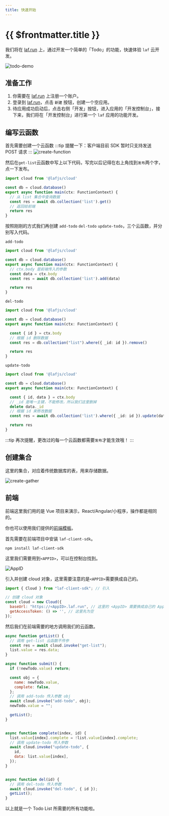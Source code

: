 ```yaml
---
title: 快速开始
---
```


# {{ $frontmatter.title }}

我们将在 [laf.run](https://laf.run) 上，通过开发一个简单的「Todo」的功能，快速体验 `laf` 云开发。

![todo-demo](../../doc-images/todo-demo.png)

## 准备工作

1. 你需要在 [laf.run](https://laf.run) 上注册一个账户。
2. 登录到 [laf.run](https://laf.run)，点击 `新建` 按钮，创建一个空应用。
3. 待应用成功启动后，点击右侧「开发」按钮，进入应用的「开发控制台」，接下来，我们将在「开发控制台」进行第一个 `laf` 应用的功能开发。

## 编写云函数

首先需要创建一个云函数
:::tip
提醒一下：客户端目前 SDK 暂时只支持发送 POST 请求
:::
![create-function](../../doc-images/create-function.png)

然后在`get-list`云函数中写上以下代码，写完以后记得在右上角找到`发布`两个字，点一下发布。

```typescript
import cloud from '@lafjs/cloud'

const db = cloud.database()
export async function main(ctx: FunctionContext) {
  // 从 list 集合中查询数据
  const res = await db.collection('list').get()
  // 返回给前端
  return res
}
```

按照刚刚的方式我们再创建 `add-todo` `del-todo` `update-todo`，三个云函数，并分别写入代码。

`add-todo`

```typescript
import cloud from '@lafjs/cloud'

const db = cloud.database()
export async function main(ctx: FunctionContext) {
  // ctx.body 是前端传入的参数
  const data = ctx.body
  const res = await db.collection('list').add(data)

  return res
}
```

`del-todo`

```typescript
import cloud from '@lafjs/cloud'

const db = cloud.database()
export async function main(ctx: FunctionContext) {

  const { id } = ctx.body
  // 根据 id 删除数据
  const res = db.collection("list").where({ _id: id }).remove()

  return res
}
```

`update-todo`

```typescript
import cloud from '@lafjs/cloud'

const db = cloud.database()
export async function main(ctx: FunctionContext) {

  const { id, data } = ctx.body
  // _id 是唯一主键，不能修改，所以我们这里删掉
  delete data._id
  // 根据 id 来修改数据
  const res = await db.collection('list').where({ _id: id }).update(data)

  return res
}

```

:::tip
再次提醒，更改过的每一个云函数都需要`发布`才能生效哦！
:::

## 创建集合

这里的集合，对应着传统数据库的表，用来存储数据。

![create-gather](../../doc-images/create-gather.png)

## 前端

前端这里我们用的是 Vue 项目来演示，React/Angular/小程序，操作都是相同的。

你也可以使用我们提供的[前端模板](https://github.com/labring/laf-examples/tree/main/laf-todo-demo)。

首先需要在前端项目中安装 `laf-client-sdk`。

```shell
npm install laf-client-sdk
```  

这里我们需要用到`<APPID>`，可以在控制台找到。

![AppID](../../doc-images/AppID.png)

引入并创建 cloud 对象，这里需要注意的是`<APPID>`需要换成自己的。

```js
import { Cloud } from "laf-client-sdk"; // 引入

// 创建 cloud 对象
const cloud = new Cloud({
  baseUrl: "https://<AppID>.laf.run", // 这里的 <AppID> 需要换成自己的 AppID
  getAccessToken: () => '', // 这里先为空
});
```

然后我们在前端需要的地方调用我们的云函数。

```js
async function getList() {
  // 调用 get-list 云函数不传参
  const res = await cloud.invoke("get-list");
  list.value = res.data;
}

async function submit() {
  if (!newTodo.value) return;

  const obj = {
    name: newTodo.value,
    complete: false,
  };
  // 调用 add-todo 传入参数 obj
  await cloud.invoke("add-todo", obj);
  newTodo.value = "";

  getList();
}


async function complete(index, id) {
  list.value[index].complete = !list.value[index].complete;
  // 调用 update-todo 传入参数
  await cloud.invoke("update-todo", {
    id,
    data: list.value[index],
  });
}


async function del(id) {
  // 调用 del-todo 传入参数
  await cloud.invoke("del-todo", { id });
  getList();
}
```

以上就是一个 Todo List 所需要的所有功能啦。
